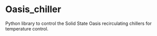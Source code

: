 # Oasis_chiller
Python library to control the Solid State Oasis recirculating chillers for temperature control.
